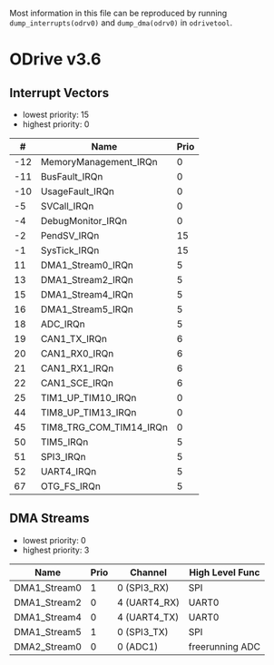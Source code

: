
Most information in this file can be reproduced by running `dump_interrupts(odrv0)` and `dump_dma(odrv0)` in `odrivetool`.

# ODrive v3.6

## Interrupt Vectors

 - lowest priority: 15
 - highest priority: 0

|   # | Name                    | Prio |
|-----|-------------------------|------|
| -12 | MemoryManagement_IRQn   |    0 |
| -11 | BusFault_IRQn           |    0 |
| -10 | UsageFault_IRQn         |    0 |
|  -5 | SVCall_IRQn             |    0 |
|  -4 | DebugMonitor_IRQn       |    0 |
|  -2 | PendSV_IRQn             |   15 |
|  -1 | SysTick_IRQn            |   15 |
|  11 | DMA1_Stream0_IRQn       |    5 |
|  13 | DMA1_Stream2_IRQn       |    5 |
|  15 | DMA1_Stream4_IRQn       |    5 |
|  16 | DMA1_Stream5_IRQn       |    5 |
|  18 | ADC_IRQn                |    5 |
|  19 | CAN1_TX_IRQn            |    6 |
|  20 | CAN1_RX0_IRQn           |    6 |
|  21 | CAN1_RX1_IRQn           |    6 |
|  22 | CAN1_SCE_IRQn           |    6 |
|  25 | TIM1_UP_TIM10_IRQn      |    0 |
|  44 | TIM8_UP_TIM13_IRQn      |    0 |
|  45 | TIM8_TRG_COM_TIM14_IRQn |    0 |
|  50 | TIM5_IRQn               |    5 |
|  51 | SPI3_IRQn               |    5 |
|  52 | UART4_IRQn              |    5 |
|  67 | OTG_FS_IRQn             |    5 |

## DMA Streams

 - lowest priority: 0
 - highest priority: 3

| Name         | Prio | Channel                          | High Level Func |
|--------------|------|----------------------------------|-----------------|
| DMA1_Stream0 |    1 | 0 (SPI3_RX)                      | SPI             |
| DMA1_Stream2 |    0 | 4 (UART4_RX)                     | UART0           |
| DMA1_Stream4 |    0 | 4 (UART4_TX)                     | UART0           |
| DMA1_Stream5 |    1 | 0 (SPI3_TX)                      | SPI             |
| DMA2_Stream0 |    0 | 0 (ADC1)                         | freerunning ADC |

